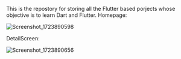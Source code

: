 This is the repostory for storing all the Flutter based porjects whose objective is to learn Dart and Flutter. 
Homepage:

![Screenshot_1723890598](https://github.com/user-attachments/assets/1cda8944-60d4-4412-98e9-5dc52ae281d9)

DetailScreen:

![Screenshot_1723890656](https://github.com/user-attachments/assets/0e979432-b5db-4e55-a658-e79c8b3c21e6)
